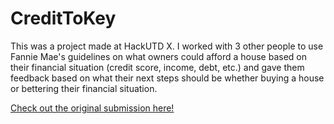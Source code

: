 # CreditToKey

This was a project made at HackUTD X. I worked with 3 other people to use Fannie Mae's guidelines on what owners could afford a house based on their financial situation (credit score, income, debt, etc.) and gave them feedback based on what their next steps should be whether buying a house or bettering their financial situation.

[Check out the original submission here!](https://devpost.com/software/credittokey)
